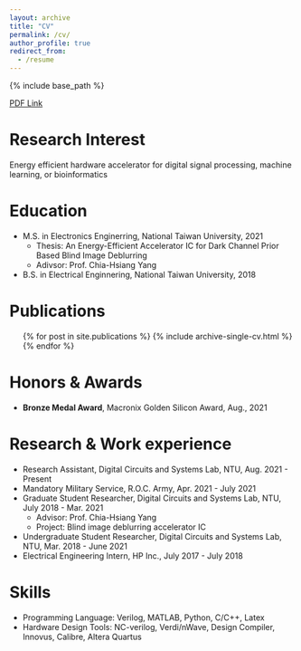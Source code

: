 ```yaml
---
layout: archive
title: "CV"
permalink: /cv/
author_profile: true
redirect_from:
  - /resume
---
```


{% include base_path %}

[PDF Link](http://pososc.github.io/files/CV.pdf)

Research Interest
======
Energy efficient hardware accelerator for digital signal processing, machine learning, or bioinformatics

Education
======
* M.S. in Electronics Enginerring, National Taiwan University, 2021
  * Thesis: An Energy-Efficient Accelerator IC for Dark Channel Prior Based Blind Image Deblurring
  * Adivsor: Prof. Chia-Hsiang Yang
* B.S. in Electrical Enginnering, National Taiwan University, 2018

Publications
======
  <ul>{% for post in site.publications %}
    {% include archive-single-cv.html %}
  {% endfor %}</ul>
  
Honors & Awards
======
* <b>Bronze Medal Award</b>, Macronix Golden Silicon Award, Aug., 2021 

Research & Work experience
======
* Research Assistant, Digital Circuits and Systems Lab, NTU, Aug. 2021 - Present
* Mandatory Military Service, R.O.C. Army, Apr. 2021 - July 2021
* Graduate Student Researcher, Digital Circuits and Systems Lab, NTU, July 2018 - Mar. 2021
  * Advisor: Prof. Chia-Hsiang Yang
  * Project: Blind image deblurring accelerator IC 
* Undergraduate Student Researcher, Digital Circuits and Systems Lab, NTU, Mar. 2018 - June 2021
* Electrical Engineering Intern, HP Inc., July 2017 - July 2018

Skills
======
* Programming Language: Verilog, MATLAB, Python, C/C++, Latex
* Hardware Design Tools: NC-verilog, Verdi/nWave, Design Compiler, Innovus, Calibre, Altera Quartus


